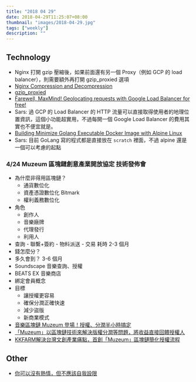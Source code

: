 ```yaml
---
title: "2018 04 29"
date: 2018-04-29T11:25:07+08:00
thumbnail: "images/2018-04-29.jpg"
tags: ["weekly"]
description: ""
---
```


## Technology

* Nginx 打開 gzip 壓縮後，如果前面還有另一個 Proxy（例如 GCP 的 load balancer），則需要額外再打開 gzip_proxied 選項
 * [Nginx Compression and Decompression](https://docs.nginx.com/nginx/admin-guide/web-server/compression/)
 * [gzip_proxied](http://nginx.org/en/docs/http/ngx_http_gzip_module.html#gzip_proxied)
* [Farewell, MaxMind! Geolocating requests with Google Load Balancer for free!](https://blog.doit-intl.com/farewell-maxmind-geolocating-requests-with-google-load-balancer-for-free-7938f5adbef0)
 * Sars: 過 GCP 的 Load Balancer 的 HTTP 流量可以直接取得使用者的地理位置資訊，這個小功能超實用，不過每開一個 Google Load Balancer 的費用其實也不便宜就是。
* [Building Minimize Golang Executable Docker Image with Alpine Linux](http://dinolai.com/notes/golang/minimize-golang-executable-docker-image-with-alpine-linux.html)
 * Sars: 目前 GoLang 寫的程式都是直接放在 `scratch` 裡面，不過 alpine 還是一個可以考慮的起點

### 4/24 Muzeum 區塊鏈創意產業開放協定 技術發佈會

* 為什麼非得用區塊鏈？
    * 通貨數位化
    * 資產憑證數位化 Bitmark
    * 權利義務數位化
* 角色
    * 創作人
    * 音樂廠牌
    * 代理發行
    * 利用人
* 查詢 - 聯繫+簽約 - 物料派送 - 交易 耗時 2-3 個月
* 錢怎麼分？
* 多久會到？ 3-6 個月
* Soundscape 音樂查詢、授權
* BEATS EX 音樂商店
* 綁定會員概念
* 目標
    * 讓授權更容易
    * 確保分潤正確快速
    * 減少盜版
    * 新商業模式
* [音樂區塊鏈 Muzeum 登場！授權、分潤半小時搞定](https://www.inside.com.tw/2018/04/24/muzeum-blockchain-protocol)
* [「Muzeum」以區塊鏈技術來解決版權分潤等問題，將收益直接回饋授權人](https://www.techbang.com/posts/58028?from=dailyedm20180429)
* [KKFARM解決台灣文創產業痛點，首創「Muzeum」區塊鏈簡化授權流程](https://www.bnext.com.tw/article/48909/kkfarm-muzeum-blockchain)

## Other

* [你可以沒有熱情，但不應該自我設限](https://medium.com/@nightspirit622/-ca623ed508cc)
